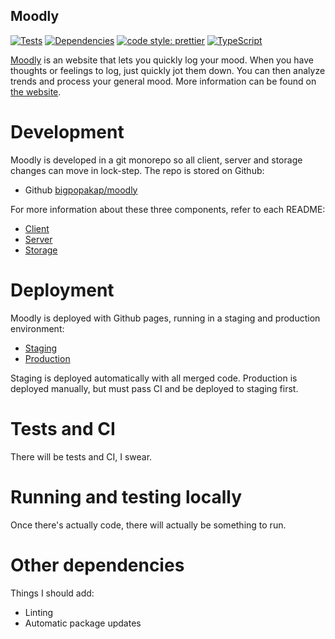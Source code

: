 Moodly
-----------------

[![Tests](https://travis-ci.org/bigpopakap/moodly.svg?branch=master)](https://travis-ci.org/bigpopakap/moodly)
[![Dependencies](https://badges.greenkeeper.io/bigpopakap/moodly.svg)](https://greenkeeper.io/)
[![code style: prettier](https://img.shields.io/badge/code_style-prettier-ff69b4.svg?style=flat-square)](https://github.com/prettier/prettier)
[![TypeScript](https://badges.frapsoft.com/typescript/awesome/typescript.png?v=101)](https://github.com/ellerbrock/typescript-badges/)

[Moodly]([production-url]) is an website that lets you quickly log your mood. When you have thoughts or feelings to log, just quickly jot them down. You can then analyze trends and process your general mood. More information can be found on [the  website][production-url].

# Development

Moodly is developed in a git monorepo so all client, server and storage changes can move in lock-step. The repo is stored on Github:
* Github [bigpopakap/moodly][git-url]

For more information about these three components, refer to each README:
* [Client][client-readme]
* [Server][server-readme]
* [Storage][storage-readme]

# Deployment

Moodly is deployed with Github pages, running in a staging and production environment:
* [Staging][staging-url]
* [Production][production-url]

Staging is deployed automatically with all merged code. Production is deployed manually, but must pass CI and be deployed to staging first.

# Tests and CI

There will be tests and CI, I swear.

# Running and testing locally

Once there's actually code, there will actually be something to run.

# Other dependencies

Things I should add:

* Linting
* Automatic package updates

[==================== LINKS BEGIN HERE ==========================]: #

[staging-url]: https://bigpopakap.github.io/moodly/
[production-url]: https://some.link
[git-url]: https://github.com/bigpopakap/moodly

[client-readme]: ./client/README.md
[server-readme]: ./server/README.md
[storage-readme]: ./@types/README.md
